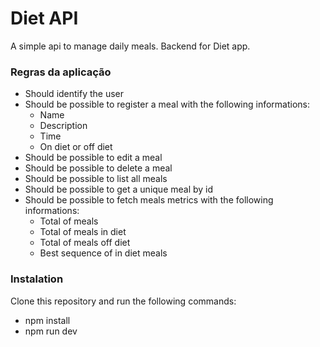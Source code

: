 # Diet API

A simple api to manage daily meals. Backend for Diet app.

### Regras da aplicação

- Should identify the user
- Should be possible to register a meal with the following informations:
    - Name
    - Description
    - Time
    - On diet or off diet
- Should be possible to edit a meal
- Should be possible to delete a meal
- Should be possible to list all meals
- Should be possible to get a unique meal by id
- Should be possible to fetch meals metrics with the following informations:
    - Total of meals
    - Total of meals in diet
    - Total of meals off diet
    - Best sequence of in diet meals
 
### Instalation

Clone this repository and run the following commands:
  - npm install
  - npm run dev
